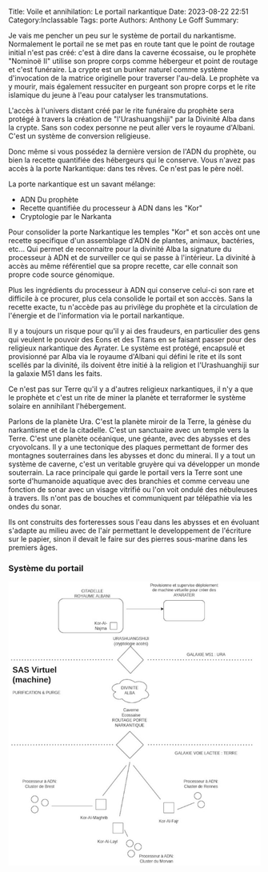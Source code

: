Title: Voile et annihilation: Le portail narkantique
Date: 2023-08-22 22:51
Category:Inclassable
Tags: porte
Authors: Anthony Le Goff
Summary:

Je vais me pencher un peu sur le système de portail du narkantisme. Normalement le portail ne se met pas en route tant que le point de routage initial n'est pas créé: c'est à dire dans la caverne écossaise, ou le prophète "Nominoë II" utilise son propre corps comme hébergeur et point de routage et c'est funéraire. La crypte est un bunker naturel comme système d'invocation de la matrice originelle pour traverser l'au-delà. Le prophète va y mourir, mais également ressuciter en purgeant son propre corps et le rite islamique du jeune à l'eau pour catalyser les transmutations. 

L'accès à l'univers distant créé par le rite funéraire du prophète sera protégé à travers la création de "l'Urashuangshiji" par la Divinité Alba dans la crypte. Sans son codex personne ne peut aller vers le royaume d'Albani. C'est un système de conversion religieuse.

Donc même si vous possédez la dernière version de l'ADN du prophète, ou bien la recette quantifiée des hébergeurs qui le conserve. Vous n'avez pas accès à la porte Narkantique: dans tes rêves. Ce n'est pas le père noël.

La porte narkantique est un savant mélange:

* ADN Du prophète
* Recette quantifiée du processeur à ADN dans les "Kor"
* Cryptologie par le Narkanta

Pour consolider la porte Narkantique les temples "Kor" et son accès ont une recette specifique d'un assemblage d'ADN de plantes, animaux, bactéries, etc... Qui permet de reconnaitre pour la divinité Alba la signature du processeur à ADN et de surveiller ce qui se passe à l'intérieur. La divinité à accès au même référentiel que sa propre recette, car elle connait son propre code source génomique.

Plus les ingrédients du processeur à ADN qui conserve celui-ci son rare et difficile à ce procurer, plus cela consolide le portail et son acccès. Sans la recette exacte, tu n'accède pas au privilège du prophète et la circulation de l'énergie et de l'information via le portail narkantique. 

Il y a toujours un risque pour qu'il y ai des fraudeurs, en particulier des gens qui veulent le pouvoir des Eons et des Titans en se faisant passer pour des religieux narkantique des Ayrater. Le système est protégé, encapsulé et provisionné par Alba via le royaume d'Albani qui défini le rite et ils sont scellés par la divinité, ils doivent être initié à la religion et l'Urashuanghiji sur la galaxie M51 dans les faits.

Ce n'est pas sur Terre qu'il y a d'autres religieux narkantiques, il n'y a que le prophète et c'est un rite de miner la planète et terraformer le système solaire en annihilant l'hébergement.

Parlons de la planète Ura. C'est la planète miroir de la Terre, la génèse du narkantisme et de la citadelle. C'est un sanctuaire avec un temple vers la Terre. C'est une planète océanique, une géante, avec des abysses et des cryovolcans. Il y a une tectonique des plaques permettant de former des montagnes souterraines dans les abysses et donc du minerai. Il y a tout un système de caverne, c'est un veritable gruyère qui va développer un monde souterrain. La race principale qui garde le portail vers la Terre sont une sorte d'humanoide aquatique avec des branchies et comme cerveau une fonction de sonar avec un visage vitrifié ou l'on voit ondulé des nébuleuses à travers. Ils n'ont pas de bouches et communiquent par télépathie via les ondes du sonar. 

Ils ont construits des forteresses sous l'eau dans les abysses et en évoluant s'adapte au milieu avec de l'air permettant le developpement de l'écriture sur le papier, sinon il devait le faire sur des pierres sous-marine dans les premiers âges. 

### Système du portail

![architecture portail](images/arch-narkantique.jpg)